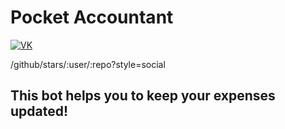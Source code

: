 # Pocket Accountant

[![VK](https://repository-images.githubusercontent.com/205442979/2f7b6300-cb6d-11e9-9896-0c085d6eb987)](https://vk.com/k_tigran)

/github/stars/:user/:repo?style=social

## This bot helps you to keep your expenses updated!
